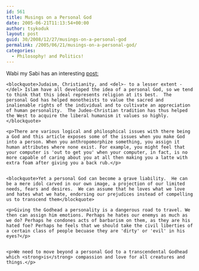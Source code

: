 ```yaml
---
id: 561
title: Musings on a Personal God
date: 2005-06-21T11:13:54+00:00
author: tsykoduk
layout: post
guid: 30/2008/12/27/musings-on-a-personal-god
permalink: /2005/06/21/musings-on-a-personal-god/
categories:
  - Philosophy! and Politics!
---
```

<p>Wabi my Sabi has an interesting <a href="http://wabimysabi.blogdrive.com/archive/122.html">post:</a></p>


	<blockquote>Judaism, Christianity, and <del>- to a lesser extent -</del> Islam have all developed the idea of a personal God, so we tend to think that this ideal represents religion at its best.  The personal God has helped monotheists to value the sacred and inalienable rights of the individual and to cultivate an appreciation of human personality.  The Judeo-Christian tradition has thus helped the West to acquire the liberal humanism it values so highly.</blockquote>

	<p>There are various logical and philosphical issues with there being a God and this article exposes some of the issues when you make God into a person. When you anthropomorphize something, you assign it human attributes where none exist. For example, you might feel that your computer is 'out to get you' when your computer, in fact, is no more capable of caring about you at all then making you a latte with extra foam after giving you a back rub.</p>


	<blockquote>Yet a personal God can become a grave liability.  He can be a mere idol carved in our own image, a projection of our limited needs, fears and desires.  We can assume that he loves what we love and hates what we hate, endorsing our prejudices instead of compelling us to transcend them</blockquote>

	<p>Giving the Godhead a personality is a dangerous road to travel. We then can assign him emotions. Perhaps he hates our enemys as much as we do? Perhaps he condones acts of barbarism on them, as they are his hated foe? Perhaps he feels that we should take the civil liberties of a certain class of people becuase they are 'dirty' or 'evil' in his eyes?</p>


	<p>We need to move beyond a personal God to a transcendental Godhead which <strong>is</strong> compassion and love for all creatures and things.</p>